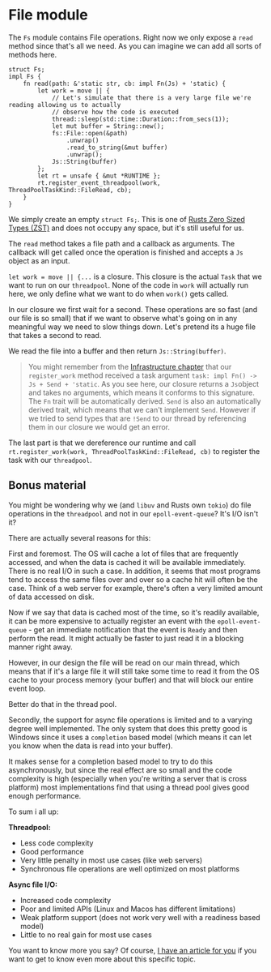 # File module

The `Fs` module contains File operations. Right now we only expose a `read` method
since that's all we need. As you can imagine we can add all sorts of methods here.

```rust, no_run
struct Fs;
impl Fs {
    fn read(path: &'static str, cb: impl Fn(Js) + 'static) {
        let work = move || {
            // Let's simulate that there is a very large file we're reading allowing us to actually
            // observe how the code is executed
            thread::sleep(std::time::Duration::from_secs(1));
            let mut buffer = String::new();
            fs::File::open(&path)
                .unwrap()
                .read_to_string(&mut buffer)
                .unwrap();
            Js::String(buffer)
        };
        let rt = unsafe { &mut *RUNTIME };
        rt.register_event_threadpool(work, ThreadPoolTaskKind::FileRead, cb);
    }
}
```

We simply create an empty `struct Fs;`. This is one of [Rusts Zero Sized Types (ZST)](https://doc.rust-lang.org/nomicon/exotic-sizes.html#zero-sized-types-zsts) and does not occupy any space, but it's still useful for us.

The `read` method takes a file path and a callback as arguments. The callback will get
called once the operation is finished and accepts a `Js` object as an input.

`let work = move || {...` is a closure. This closure is the actual `Task` that we
want to run on our `threadpool`. None of the code in `work` will actually run here,
we only define what we want to do when `work()` gets called.

In our closure we first wait for a second. These operations are so fast (and our file is so small)
that if we want to observe what's going on in any meaningful way we need to slow things down. Let's pretend
its a huge file that takes a second to read.

We read the file into a buffer and then return `Js::String(buffer)`.

> You might remember from the [Infrastructure chapter](./8_9_infrastructure.md) that
> our `register_work` method received a task argument `task: impl Fn() -> Js + Send + 'static`.
> As you see here, our closure returns a `Js`object and takes no arguments, which means
> it conforms to this signature. The `Fn` trait will be automatically derived.
> `Send` is also an automatically derived trait, which means that we can't implement
> `Send`. However if we tried to send types that are `!Send` to our thread by
> referencing them in our closure we would get an error.

The last part is that we dereference our runtime and call `rt.register_work(work, ThreadPoolTaskKind::FileRead, cb)`
to register the task with our `threadpool`.

## Bonus material

You might be wondering why we (and `libuv` and Rusts own `tokio`) do file operations
in the `threadpool` and not in our `epoll-event-queue`? It's I/O  isn't it?

There are actually several reasons for this:

First and foremost. The OS will cache a lot of files that are frequently accessed,
and when the data is cached it will be available immediately. There is no real I/O in
such a case. In addition, it seems that most programs tend to access the same files over and over
so a cache hit will often be the case. Think of a web server for example, there's often
a very limited amount of data accessed on disk.

Now if we say that data is cached most of the time, so it's readily available, it can
be more expensive to actually register an event with the `epoll-event-queue` - get an immediate
notification that the event is `Ready` and then perform the read. It might actually be faster to just
read it in a blocking manner right away.

However, in our design the file will be read on our main thread, which means that
if it's a large file it will still take some time to read it from the OS cache to
your process memory (your buffer) and that will block our entire event loop.

Better do that in the thread pool.

Secondly, the support for async file operations is limited and to a varying degree
well implemented. The only system that does this pretty good is Windows since it
uses a `completion` based model (which means it can let you know when the data is
read into your buffer).

It makes sense for a completion based model to try to do this asynchronously, but
since the real effect are so small and the code complexity is high (especially when you're
writing a server that is cross platform) most implementations find that using a thread pool
gives good enough performance.

To sum i all up:

**Threadpool:**

- Less code complexity
- Good performance
- Very little penalty in most use cases (like web servers)
- Synchronous file operations are well optimized on most platforms

**Async file I/O:**

- Increased code complexity
- Poor and limited APIs (Linux and Macos has different limitations)
- Weak platform support (does not work very well with a readiness based model)
- Little to no real gain for most use cases

You want to know more you say? Of course, [I have an article for you](https://blog.libtorrent.org/2012/10/asynchronous-disk-io/) if you want to get to know even more about this specific topic.
